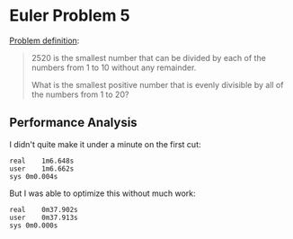 Euler Problem 5
===============

[Problem definition](http://projecteuler.net/problem=5):

> 2520 is the smallest number that can be divided by each of the numbers from 1 to 10 without any remainder.
> 
> What is the smallest positive number that is evenly divisible by all of the numbers from 1 to 20?

Performance Analysis
--------------------

I didn't quite make it under a minute on the first cut:

	real	1m6.648s
	user	1m6.662s
	sys	0m0.004s

But I was able to optimize this without much work:

	real	0m37.902s
	user	0m37.913s
	sys	0m0.000s

